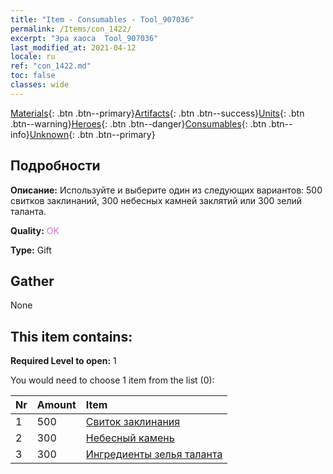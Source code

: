 ```yaml
---
title: "Item - Consumables - Tool_907036"
permalink: /Items/con_1422/
excerpt: "Эра хаоса  Tool_907036"
last_modified_at: 2021-04-12
locale: ru
ref: "con_1422.md"
toc: false
classes: wide
---
```

 [Materials](/ru/Items/){: .btn .btn--primary}[Artifacts](/ru/Items/Artifacts/){: .btn .btn--success}[Units](/ru/Items/Units/){: .btn .btn--warning}[Heroes](/ru/Items/Heroes/){: .btn .btn--danger}[Consumables](/ru/Items/Consumables/){: .btn .btn--info}[Unknown](/ru/Items/Unknown/){: .btn .btn--primary}

## Подробности
 **Описание:** Используйте и выберите один из следующих вариантов: 500 свитков заклинаний, 300 небесных камней заклятий или 300 зелий таланта.

 **Quality:** <span style="color: #DA70D6">OK</span>

 **Type:** Gift

## Gather

  None

## This item contains:

 **Required Level to open:** 1

 You would need to choose 1 item from the list (0):

  | Nr | Amount |     Item    |
  |:---|:-------|:------------|
  | 1 | 500 | [Свиток заклинания](/ru/Items/con_694/) | 
  | 2 | 300 | [Небесный камень](/ru/Items/art_188/) | 
  | 3 | 300 | [Ингредиенты зелья таланта](/ru/Items/con_1120/) | 
